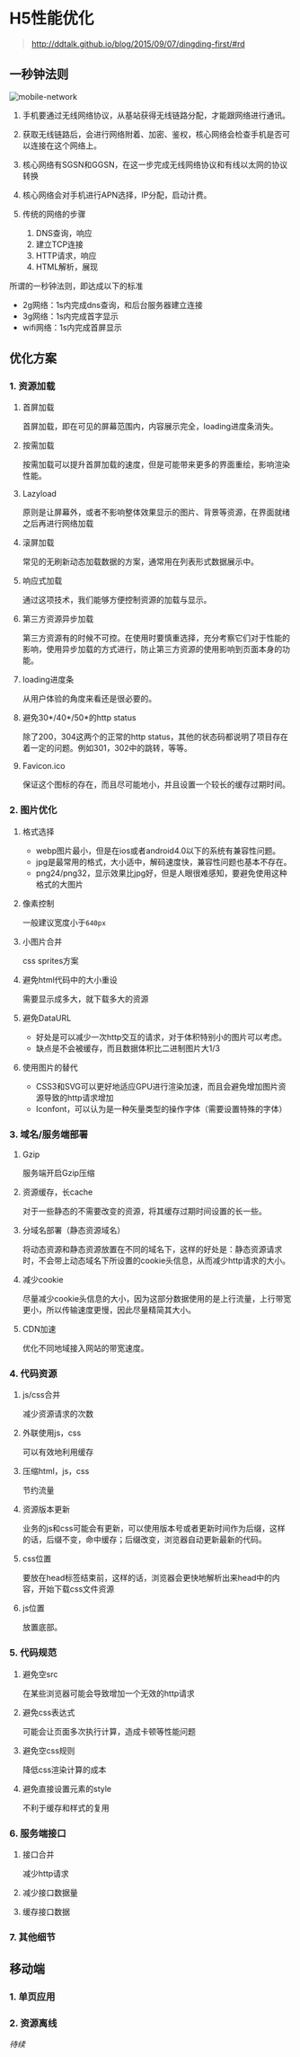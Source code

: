 # H5性能优化

> http://ddtalk.github.io/blog/2015/09/07/dingding-first/#rd

## 一秒钟法则

![mobile-network](./img/mobile-network.jpg)

1. 手机要通过无线网络协议，从基站获得无线链路分配，才能跟网络进行通讯。
2. 获取无线链路后，会进行网络附着、加密、鉴权，核心网络会检查手机是否可以连接在这个网络上。
3. 核心网络有SGSN和GGSN，在这一步完成无线网络协议和有线以太网的协议转换
4. 核心网络会对手机进行APN选择，IP分配，启动计费。
5. 传统的网络的步骤

    1. DNS查询，响应
    2. 建立TCP连接
    3. HTTP请求，响应
    4. HTML解析，展现

所谓的一秒钟法则，即达成以下的标准

* 2g网络：1s内完成dns查询，和后台服务器建立连接
* 3g网络：1s内完成首字显示
* wifi网络：1s内完成首屏显示

## 优化方案

### 1. 资源加载

1. 首屏加载

    首屏加载，即在可见的屏幕范围内，内容展示完全，loading进度条消失。

2. 按需加载

    按需加载可以提升首屏加载的速度，但是可能带来更多的界面重绘，影响渲染性能。

3. Lazyload

    原则是让屏幕外，或者不影响整体效果显示的图片、背景等资源，在界面就绪之后再进行网络加载

4. 滚屏加载

    常见的无刷新动态加载数据的方案，通常用在列表形式数据展示中。

5. 响应式加载

    通过这项技术，我们能够方便控制资源的加载与显示。

6. 第三方资源异步加载

    第三方资源有的时候不可控。在使用时要慎重选择，充分考察它们对于性能的影响，使用异步加载的方式进行，防止第三方资源的使用影响到页面本身的功能。

7. loading进度条

    从用户体验的角度来看还是很必要的。

8. 避免30*/40*/50*的http status

    除了200，304这两个的正常的http status，其他的状态码都说明了项目存在着一定的问题。例如301，302中的跳转，等等。

9. Favicon.ico

    保证这个图标的存在，而且尽可能地小，并且设置一个较长的缓存过期时间。

### 2. 图片优化

1. 格式选择

    * webp图片最小，但是在ios或者android4.0以下的系统有兼容性问题。
    * jpg是最常用的格式，大小适中，解码速度快，兼容性问题也基本不存在。
    * png24/png32，显示效果比jpg好，但是人眼很难感知，要避免使用这种格式的大图片

2. 像素控制

    一般建议宽度小于`640px`

3. 小图片合并

    css sprites方案

4. 避免html代码中的大小重设

    需要显示成多大，就下载多大的资源

5. 避免DataURL

    * 好处是可以减少一次http交互的请求，对于体积特别小的图片可以考虑。
    * 缺点是不会被缓存，而且数据体积比二进制图片大1/3

6. 使用图片的替代

    * CSS3和SVG可以更好地适应GPU进行渲染加速，而且会避免增加图片资源导致的http请求增加
    * Iconfont，可以认为是一种矢量类型的操作字体（需要设置特殊的字体）

### 3. 域名/服务端部署

1. Gzip

    服务端开启Gzip压缩

2. 资源缓存，长cache

    对于一些静态的不需要改变的资源，将其缓存过期时间设置的长一些。

3. 分域名部署（静态资源域名）

    将动态资源和静态资源放置在不同的域名下，这样的好处是：静态资源请求时，不会带上动态域名下所设置的cookie头信息，从而减少http请求的大小。

4. 减少cookie

    尽量减少cookie头信息的大小，因为这部分数据使用的是上行流量，上行带宽更小，所以传输速度更慢，因此尽量精简其大小。

5. CDN加速

    优化不同地域接入网站的带宽速度。

### 4. 代码资源

1. js/css合并

    减少资源请求的次数

2. 外联使用js，css

    可以有效地利用缓存

3. 压缩html，js，css

    节约流量

4. 资源版本更新

    业务的js和css可能会有更新，可以使用版本号或者更新时间作为后缀，这样的话，后缀不变，命中缓存；后缀改变，浏览器自动更新最新的代码。

5. css位置

    要放在head标签结束前，这样的话，浏览器会更快地解析出来head中的内容，开始下载css文件资源

6. js位置

    放置底部。

### 5. 代码规范

1. 避免空src

    在某些浏览器可能会导致增加一个无效的http请求

2. 避免css表达式

    可能会让页面多次执行计算，造成卡顿等性能问题

3. 避免空css规则

    降低css渲染计算的成本

4. 避免直接设置元素的style

    不利于缓存和样式的复用

### 6. 服务端接口

1. 接口合并

    减少http请求

2. 减少接口数据量

3. 缓存接口数据

### 7. 其他细节

## 移动端

### 1. 单页应用

### 2. 资源离线

*待续*